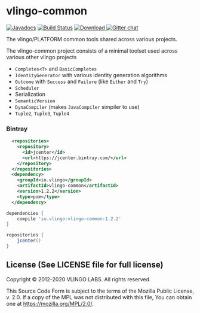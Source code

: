 # vlingo-common

[![Javadocs](http://javadoc.io/badge/io.vlingo/vlingo-common.svg?color=brightgreen)](http://javadoc.io/doc/io.vlingo/vlingo-common) [![Build Status](https://travis-ci.org/vlingo/vlingo-common.svg?branch=master)](https://travis-ci.org/vlingo/vlingo-common) [ ![Download](https://api.bintray.com/packages/vlingo/vlingo-platform-java/vlingo-common/images/download.svg) ](https://bintray.com/vlingo/vlingo-platform-java/vlingo-common/_latestVersion) [![Gitter chat](https://badges.gitter.im/gitterHQ/gitter.png)](https://gitter.im/vlingo-platform-java/community)

The vlingo/PLATFORM common tools shared across various projects.

The vlingo-common project consists of a minimal toolset used across various other vlingo projects

  - `Completes<T>` and `BasicCompletes`
  - `IdentityGenerator` with various identity generation algorithms
  - `Outcome` with `Success` and `Failure` (like `Either` and `Try`)
  - `Scheduler`
  - Serialization
  - `SemanticVersion`
  - `DynaCompiler` (makes `JavaCompiler` simpiler to use)
  - `Tuple2`, `Tuple3`, `Tuple4`

### Bintray

```xml
  <repositories>
    <repository>
      <id>jcenter</id>
      <url>https://jcenter.bintray.com/</url>
    </repository>
  </repositories>
  <dependency>
    <groupId>io.vlingo</groupId>
    <artifactId>vlingo-common</artifactId>
    <version>1.2.2</version>
    <type>pom</type>
  </dependency>
```

```gradle
dependencies {
    compile 'io.vlingo:vlingo-common:1.2.2'
}

repositories {
    jcenter()
}
```

License (See LICENSE file for full license)
-------------------------------------------
Copyright © 2012-2020 VLINGO LABS. All rights reserved.

This Source Code Form is subject to the terms of the
Mozilla Public License, v. 2.0. If a copy of the MPL
was not distributed with this file, You can obtain
one at https://mozilla.org/MPL/2.0/.
